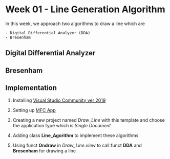 # Week 01 - Line Generation Algorithm 

In this week, we approach two algorithms to draw a line which are
```
- Digital Differential Analyzer (DDA)
- Bresenham
```

## Digital Differential Analyzer


## Bresenham 


## Implementation

1. Installing [Visual Studio Community ver 2019](https://visualstudio.microsoft.com/vs/community/)

2. Setting up [MFC App](https://www.youtube.com/watch?v=FWCZlI-7yBY&t=256s)
 
3. Creating a new project named *Draw_Line* with this template and choose the application type which is *Single Document*

4. Adding class **Line_Agorithm** to implement these algorithms

5. Using funct **Ondraw** in *Draw_Line.view* to call funct **DDA** and **Bresenham** for drawing a line 




